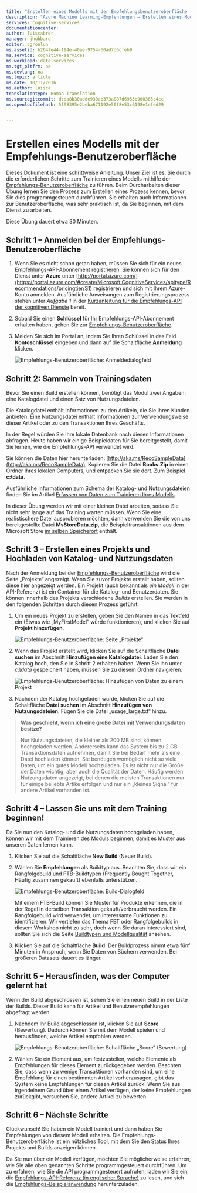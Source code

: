 ```yaml
---
title: "Erstellen eines Modells mit der Empfehlungsbenutzeroberfläche | Microsoft Docs"
description: "Azure Machine Learning-Empfehlungen – Erstellen eines Modells mit der Empfehlungs-Benutzeroberfläche"
services: cognitive-services
documentationcenter: 
author: luiscabrer
manager: jhubbard
editor: cgronlun
ms.assetid: b264fe44-f94e-40ae-9754-60ad7d6cfeb9
ms.service: cognitive-services
ms.workload: data-services
ms.tgt_pltfrm: na
ms.devlang: na
ms.topic: article
ms.date: 10/11/2016
ms.author: luisca
translationtype: Human Translation
ms.sourcegitcommit: dcda8b30adde930ab373a087d6955b900365c4cc
ms.openlocfilehash: 5f98395e2beba671192e50f8e53c6198e1efed29


---
```

# <a name="building-a-model-with-the-recommendations-ui"></a>Erstellen eines Modells mit der Empfehlungs-Benutzeroberfläche
Dieses Dokument ist eine schrittweise Anleitung. Unser Ziel ist es, Sie durch die erforderlichen Schritte zum Trainieren eines Modells mithilfe der [Empfehlungs-Benutzeroberfläche](https://recommendations-portal.azurewebsites.net/) zu führen.
Beim Durcharbeiten dieser Übung lernen Sie den Prozess zum Erstellen eines Prozess kennen, bevor Sie dies programmgesteuert durchführen. Sie erhalten auch Informationen zur Benutzeroberfläche, was sehr praktisch ist, da Sie beginnen, mit dem Dienst zu arbeiten.

Diese Übung dauert etwa 30 Minuten.

<a name="Step1"></a>

## <a name="step-1---sign-in-to-the-recommendations-ui"></a>Schritt 1 – Anmelden bei der Empfehlungs-Benutzeroberfläche
1. Wenn Sie es nicht schon getan haben, müssen Sie sich für ein neues [Empfehlungs-API](https://www.microsoft.com/cognitive-services/en-us/recommendations-api)-Abonnement [registrieren](https://portal.azure.com/#create/Microsoft.CognitiveServices/apitype/Recommendations/pricingtier/S1). Sie können sich für den Dienst unter **Azure** unter [http://portal.azure.com/](https://portal.azure.com/#create/Microsoft.CognitiveServices/apitype/Recommendations/pricingtier/S1) registrieren und sich mit Ihrem Azure-Konto anmelden. Ausführliche Anweisungen zum Registrierungsprozess stehen unter *Aufgabe 1* in der [Kurzanleitung für die Empfehlungs-API der kognitiven Dienste](cognitive-services-recommendations-quick-start.md) bereit. 
2. Sobald Sie einen **Schlüssel** für Ihr Empfehlungs-API-Abonnement erhalten haben, gehen Sie zur [Empfehlungs-Benutzeroberfläche](https://recommendations-portal.azurewebsites.net/). 
3. Melden Sie sich im Portal an, indem Sie Ihren Schlüssel in das Feld **Kontoschlüssel** eingeben und dann auf die Schaltfläche **Anmeldung** klicken.
   
    ![Empfehlungs-Benutzeroberfläche: Anmeldedialogfeld][reco_signin]

<a name="Step2"></a>

## <a name="step-2---lets-gather-some-training-data"></a>Schritt 2: Sammeln von Trainingsdaten
Bevor Sie einen Build erstellen können, benötigt das Modul zwei Angaben: eine Katalogdatei und einen Satz von Nutzungsdateien. 

Die Katalogdatei enthält Informationen zu den Artikeln, die Sie Ihren Kunden anbieten. Eine Nutzungsdatei enthält Informationen zur Verwendungsweise dieser Artikel oder zu den Transaktionen Ihres Geschäfts.

In der Regel würden Sie Ihre lokale Datenbank nach diesen Informationen abfragen. Heute haben wir einige Beispieldaten für Sie bereitgestellt, damit Sie lernen, wie die Empfehlungs-API verwendet wird.

Sie können die Daten hier herunterladen: [http://aka.ms/RecoSampleData](http://aka.ms/RecoSampleData). Kopieren Sie die Datei **Books.Zip** in einen Ordner Ihres lokalen Computers, und entpacken Sie sie dort. Zum Beispiel **c:\data**.

Ausführliche Informationen zum Schema der Katalog- und Nutzungsdateien finden Sie im Artikel [Erfassen von Daten zum Trainieren Ihres Modells](cognitive-services-recommendations-collecting-data.md).

In dieser Übung werden wir mit einer kleinen Datei arbeiten, sodass Sie nicht sehr lange auf das Training warten müssen. Wenn Sie eine realistischere Datei ausprobieren möchten, dann verwenden Sie die von uns bereitgestellte Datei **MsStoreData.zip**, die Beispieltransaktionen aus dem Microsoft Store [im selben Speicherort](http://aka.ms/RecoSampleData) enthält.

<a name="Step3"></a>

## <a name="step-3---create-a-project-and-upload-catalog-and-usage-data"></a>Schritt 3 – Erstellen eines Projekts und Hochladen von Katalog- und Nutzungsdaten
Nach der Anmeldung bei der [Empfehlungs-Benutzeroberfläche](https://recommendations-portal.azurewebsites.net/) wird die Seite „Projekte“ angezeigt. Wenn Sie zuvor Projekte erstellt haben, sollten diese hier angezeigt werden.
Ein Projekt (auch bekannt als *ein Modell* in der API-Referenz) ist ein Container für die Katalog- und Benutzerdaten. Sie können innerhalb des Projekts verschiedene *Builds* erstellen. Sie werden in den folgenden Schritten durch diesen Prozess geführt:

1. Um ein neues Projekt zu erstellen, geben Sie den Namen in das Textfeld ein (Etwas wie „MyFirstModel“ würde funktionieren), und klicken Sie auf **Projekt hinzufügen**.
   
    ![Empfehlungs-Benutzeroberfläche: Seite „Projekte“][reco_projects]
2. Wenn das Projekt erstellt wird, klicken Sie auf die Schaltfläche **Datei suchen** im Abschnitt **Hinzufügen eine Katalogdatei**. 
   Laden Sie den Katalog hoch, den Sie in Schritt 2 erhalten haben. Wenn Sie ihn unter *c:\data* gespeichert haben, müssen Sie zu diesem Ordner navigieren.
   
     ![Empfehlungs-Benutzeroberfläche: Hinzufügen von Daten zu einem Projekt][reco_firstmodel]
3. Nachdem der Katalog hochgeladen wurde, klicken Sie auf die Schaltfläche **Datei suchen** im Abschnitt **Hinzufügen von Nutzungsdateien**. Fügen Sie die Datei „usage_large.txt“ hinzu.

> **Was geschieht, wenn ich eine große Datei mit Verwendungsdaten besitze?**
> 
> Nur Nutzungsdateien, die kleiner als 200 MB sind, können hochgeladen werden. Andererseits kann das System bis zu 2 GB Transaktionsdaten aufnehmen, damit Sie bei Bedarf mehr als eine Datei hochladen können.
> Sie benötigen womöglich nicht so viele Daten, um ein gutes Modell hochzuladen. Es ist nicht nur die Größe der Daten wichtig, aber auch die Qualität der Daten. Häufig werden Nutzungsdaten angezeigt, bei denen die meisten Transaktionen nur für einige beliebte Artike erfolgen und nur ein „kleines Signal“ für andere Artikel vorhanden ist.
> 
> 

<a name="Step4"></a>

## <a name="step-4---lets-do-some-training"></a>Schritt 4 – Lassen Sie uns mit dem Training beginnen!
Da Sie nun den Katalog- und die Nutzungsdaten hochgeladen haben, können wir mit dem Trainieren des Moduls beginnen, damit es Muster aus unseren Daten lernen kann.

1. Klicken Sie auf die Schaltfläche **New Build** (Neuer Build).
2. Wählen Sie **Empfehlungen** als Buildtyp aus. Beachten Sie, dass wir ein Rangfolgebuild und FTB-Buildtypen (Frequently Bought Together, Häufig zusammen gekauft) ebenfalls unterstützen.
   
   ![Empfehlungs-Benutzeroberfläche: Build-Dialogfeld][reco_build_dialog.png]

    Mit einem FTB-Build können Sie Muster für Produkte erkennen, die in der Regel in derselben Transaktion gekauft/verbraucht werden.
    Ein Rangfolgebuild wird verwendet, um interessante Funktionen zu identifizieren. 
    Wir vertiefen das Thema FBT oder Rangfolgebuilds in diesem Workshop nicht zu sehr, doch wenn Sie daran interessiert sind, sollten Sie sich die Seite [Buildtypen und Modellqualität](cognitive-services-recommendations-buildtypes.md) ansehen.

1. Klicken Sie auf die Schaltfläche **Build**. Der Buildprozess nimmt etwa fünf Minuten in Anspruch, wenn Sie Daten von Büchern verwenden. Bei größeren Datasets dauert es länger.

<a name="Step5"></a>

## <a name="step-5---lets-find-out-what-the-machine-learned"></a>Schritt 5 – Herausfinden, was der Computer gelernt hat
Wenn der Build abgeschlossen ist, sehen Sie einen neuen Build in der Liste der Builds. Dieser Build kann für Artikel und Benutzerempfehlungen abgefragt werden.

1. Nachdem Ihr Build abgeschlossen ist, klicken Sie auf **Score** (Bewertung). Dadurch können Sie mit dem Modell spielen und herausfinden, welche Artikel empfohlen werden.
   
    ![Empfehlungs-Benutzeroberfläche: Schaltfläche „Score“ (Bewertung)][reco_score_button]
2. Wählen Sie ein Element aus, um festzustellen, welche Elemente als Empfehlungen für dieses Element zurückgegeben werden. Beachten Sie, dass wenn zu wenige Transaktionen vorhanden sind, um eine Empfehlung für einen bestimmten Artikel vorherzusagen, gibt das System keine Empfehlungen für diesen Artikel zurück.  Wenn Sie aus irgendeinem Grund über einen Artikel verfügen, der keine Empfehlungen zurückgibt, versuchen Sie, andere Artikel zu bewerten.

<a name="Step6"></a>

## <a name="step-6---next-steps"></a>Schritt 6 – Nächste Schritte
Glückwunsch! Sie haben ein Modell trainiert und dann haben Sie Empfehlungen von diesem Modell erhalten.  Die Empfehlungs-Benutzeroberfläche ist ein nützliches Tool, mit dem Sie den Status Ihres Projekts und Builds anzeigen können. 

Da Sie nun über ein Modell verfügen, möchten Sie möglicherweise erfahren, wie Sie alle oben genannten Schritte programmgesteuert durchführen. Um zu erfahren, wie Sie die API programmgesteuert aufrufen, laden wir Sie ein, die [Empfehlungs-API-Referenz (in englischer Sprache)](http://go.microsoft.com/fwlink/?LinkId=759348) zu lesen, und sich die [Empfehlungs-Beispielanwendung](http://go.microsoft.com/fwlink/?LinkID=759344) herunterzuladen.

[reco_signin]:../media/cognitive-services/reco_signin.PNG
[reco_projects]:../media/cognitive-services/reco_projects.PNG
[reco_firstmodel]:../media/cognitive-services/reco_firstmodel.png
[reco_build_dialog.png]:../media/cognitive-services/reco_build_dialog.png
[reco_score_button]:../media/cognitive-services/reco_score_button.png



<!--HONumber=Feb17_HO2-->


